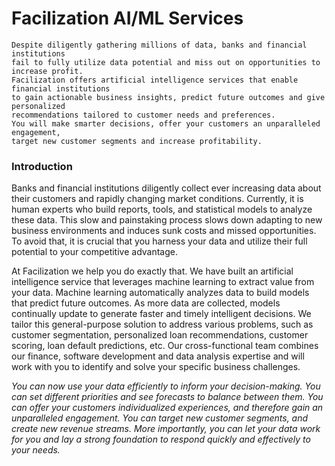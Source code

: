 # Facilization AI/ML Services

```
Despite diligently gathering millions of data, banks and financial institutions 
fail to fully utilize data potential and miss out on opportunities to increase profit. 
Facilization offers artificial intelligence services that enable financial institutions 
to gain actionable business insights, predict future outcomes and give personalized 
recommendations tailored to customer needs and preferences.
You will make smarter decisions, offer your customers an unparalleled engagement, 
target new customer segments and increase profitability.
```



### Introduction

Banks and financial institutions diligently collect ever increasing data about their customers and rapidly changing market conditions. Currently, it is human experts who build reports, tools, and statistical models to analyze these data. This slow and painstaking process slows down adapting to new business environments and induces sunk costs and missed opportunities. To avoid that, it is crucial that you harness your data and utilize their full potential to your competitive advantage. 

At Facilization we help you do exactly that. We have built an artificial intelligence service that leverages machine learning to extract value from your data. Machine learning automatically analyzes data to build models that predict future outcomes. As more data are collected, models continually update to generate faster and timely intelligent decisions. We tailor this general-purpose solution to address various problems, such as customer segmentation, personalized loan recommendations, customer scoring, loan default predictions, etc. Our cross-functional team combines our finance, software development and data analysis expertise and will work with you to identify and solve your specific business challenges.

_You can now use your data efficiently to inform your decision-making. You can set different priorities and see forecasts to balance between them. You can offer your customers individualized experiences, and therefore gain an unparalleled engagement. You can target new customer segments, and create new revenue streams. More importantly, you can let your data work for you and lay a strong foundation to respond quickly and effectively to your needs._

